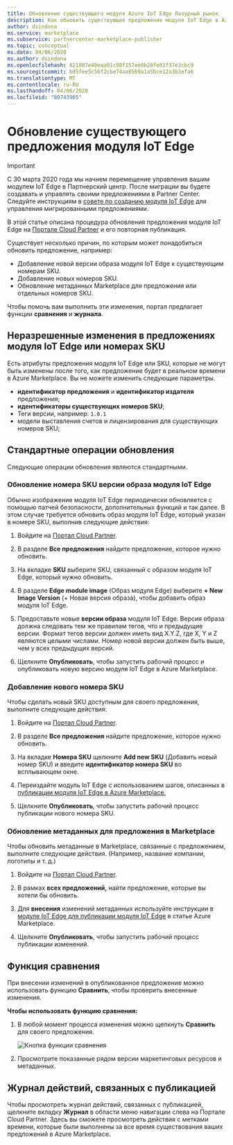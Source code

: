 ```yaml
---
title: Обновление существующего модуля Azure IoT Edge Лазурный рынок
description: Как обновить существующее предложение модуля IoT Edge в Azure Marketplace.
author: dsindona
ms.service: marketplace
ms.subservice: partnercenter-marketplace-publisher
ms.topic: conceptual
ms.date: 04/06/2020
ms.author: dsindona
ms.openlocfilehash: 821007e40eaa91c98f157ee0b28fe01f37e3cbc9
ms.sourcegitcommit: bd5fee5c56f2cbe74aa8569a1a5bce12a3b3efa6
ms.translationtype: MT
ms.contentlocale: ru-RU
ms.lasthandoff: 04/06/2020
ms.locfileid: "80743965"
---
```

# <a name="update-an-existing-iot-edge-module-offer"></a>Обновление существующего предложения модуля IoT Edge

>[!Important]
>С 30 марта 2020 года мы начнем перемещение управления вашим модулем IoT Edge в Партнерский центр. После миграции вы будете создавать и управлять своими предложениями в Partner Center. Следуйте инструкциям в [совете по созданию модуля IoT Edge](https://aka.ms/AzureCreateIoT) для управления мигрированными предложениями.

В этой статье описана процедура обновления предложения модуля IoT Edge на [Портале Cloud Partner](https://cloudpartner.azure.com/) и его повторная публикация.

Существует несколько причин, по которым может понадобиться обновить предложение, например:

-  Добавление новой версии образа модуля IoT Edge к существующим номерам SKU.
-  Добавление новых номеров SKU.
-  Обновление метаданных Marketplace для предложения или отдельных номеров SKU.

Чтобы помочь вам выполнить эти изменения, портал предлагает функции **сравнения** и **журнала**.  


## <a name="unpermitted-changes-to-iot-edge-module-offer-or-sku"></a>Неразрешенные изменения в предложениях модуля IoT Edge или номерах SKU

Есть атрибуты предложения модуля IoT Edge или SKU, которые не могут быть изменены после того, как предложение будет в реальном времени в Azure Marketplace. Вы не можете изменить следующие параметры.

-  **идентификатор предложения** и **идентификатор издателя** предложения;
-  **идентификаторы существующих номеров SKU**;
-  Теги версии, например: `1.0.1`
-  модели выставления счетов и лицензирования для существующих номеров SKU;

## <a name="common-update-operations"></a>Стандартные операции обновления

Следующие операции обновления являются стандартными.

### <a name="update-the-iot-edge-module-image-version-for-a-sku"></a>Обновление номера SKU версии образа модуля IoT Edge

Обычно изображение модуля IoT Edge периодически обновляется с помощью патчей безопасности, дополнительных функций и так далее. В этом случае требуется обновить образ модуля IoT Edge, который указан в номере SKU, выполнив следующие действия:

1.  Войдите на [Портал Cloud Partner](https://cloudpartner.azure.com/).

2.  В разделе **Все предложения** найдите предложение, которое нужно обновить.

3.  На вкладке **SKU** выберите SKU, связанный с образом модуля IoT Edge, который нужно обновить.

4.  В разделе **Edge module image** (Образ модуля Edge) выберите **+ New Image Version** (+ Новая версия образа), чтобы добавить образ модуля IoT Edge.

5.  Предоставьте новые **версии образа** модуля IoT Edge. Версия образа должна следовать тем же правилам тегов, что и предыдущие версии. Формат тегов версии должен иметь вид X.Y.Z, где X, Y и Z являются целыми числами. Номер новой версии должен быть выше, чем у всех предыдущих версий.

6.  Щелкните **Опубликовать**, чтобы запустить рабочий процесс и опубликовать новую версию модуля IoT Edge в Azure Marketplace.

### <a name="add-a-new-sku"></a>Добавление нового номера SKU

Чтобы сделать новый SKU доступным для своего предложения, выполните следующие действия: 

1.  Войдите на [Портал Cloud Partner](https://cloudpartner.azure.com/).

2.  В разделе **Все предложения** найдите предложение, которое нужно обновить.

3.  На вкладке **Номера SKU** щелкните **Add new SKU** (Добавить новый номер SKU) и введите **идентификатор номера SKU** во всплывающем окне.

4.  Переиздайте модуль IoT Edge с использованием шагов, описанных в [публикации модуля IoT Edge в Azure Marketplace.](./cpp-publish-offer.md)

5.  Щелкните **Опубликовать**, чтобы запустить рабочий процесс публикации нового номера SKU.


### <a name="update-offer-marketplace-metadata"></a>Обновление метаданных для предложения в Marketplace

Чтобы обновить метаданные в Marketplace, связанные с предложением, выполните следующие действия. (Например, название компании, логотипы и т. д.)

1.  Войдите на [Портал Cloud Partner](https://cloudpartner.azure.com/).

2.  В рамках **всех предложений,** найти предложение, которые вы хотели бы обновить.

3.  Для **внесения** изменений метаданных используйте инструкции в [модуле IoT Edge для публикации модуля IoT Edge](./cpp-publish-offer.md) в статье Azure Marketplace.

4.  Щелкните **Опубликовать**, чтобы запустить рабочий процесс публикации изменений.

## <a name="compare-feature"></a>Функция сравнения

При внесении изменений в опубликованное предложение можно использовать функцию **Сравнить**, чтобы проверить внесенные изменения. 

**Чтобы использовать функцию сравнения:**

1.  В любой момент процесса изменения можно щелкнуть **Сравнить** для своего предложения.

    ![Кнопка функции сравнения](./media/iot-edge-module-compare.png)


2.  Просмотрите показанные рядом версии маркетинговых ресурсов и метаданных.


## <a name="history-of-publishing-actions"></a>Журнал действий, связанных с публикацией

Чтобы просмотреть журнал действий, связанных с публикацией, щелкните вкладку **Журнал** в области меню навигации слева на Портале Cloud Partner. Здесь вы сможете просмотреть действия с метками времени, которые были выполнены за все время существования ваших предложений в Azure Marketplace.  <!-- Need to find correct link here:  legal time windowsFor more information, see [History page](cpp-history-page.md) -->

